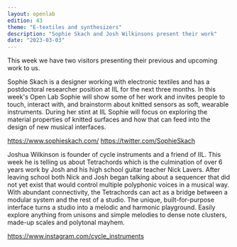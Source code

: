 ```yaml
---
layout: openlab
edition: 43
theme: "E-textiles and synthesizers"
description: "Sophie Skach and Josh Wilkinsons present their work"
date: "2023-03-03"
---
```

This week we have two visitors presenting their previous and upcoming work to us.

Sophie Skach is a designer working with electronic textiles and has a postdoctoral researcher position at IIL for the next three months. In this week's Open Lab Sophie will show some of her work and invites people to touch, interact with, and brainstorm about knitted sensors as soft, wearable instruments. During her stint at IIL Sophie will focus on exploring the material properties of knitted surfaces and how that can feed into the design of new musical interfaces.

https://www.sophieskach.com/
https://twitter.com/SophieSkach

Joshua Wilkinson is founder of cycle instruments and a friend of IIL. This week he is telling us about Tetrachords which is the culmination of over 6 years work by Josh and his high school guitar teacher Nick Lavers. After leaving school both Nick and Josh began talking about a sequencer that did not yet exist that would control multiple polyphonic voices in a musical way. With abundant connectivity, the Tetrachords can act as a bridge between a modular system and the rest of a studio. The unique, built-for-purpose interface turns a studio into a melodic and harmonic playground. Easily explore anything from unisons and simple melodies to dense note clusters, made-up scales and polytonal mayhem.

https://www.instagram.com/cycle_instruments

